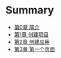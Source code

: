 # Summary

* [第0章 简介](chapter00/README.md)
* [第1章 创建项目](chapter01/README.md)
* [第2章 创建应用](chapter02/README.md)
* [第3章 第一个页面](chapter03/README.md)


